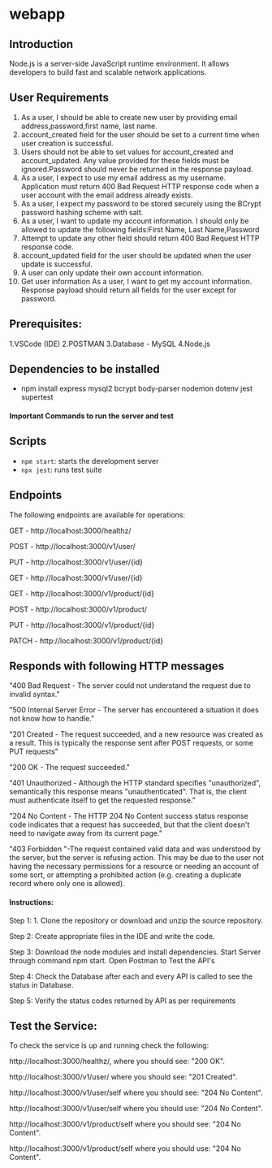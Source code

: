 # webapp

## Introduction
Node.js is a server-side JavaScript runtime environment. It allows developers to build fast and scalable network applications.

## User Requirements


1. As a user, I should be able to create new user by providing email address,password,first name, last name.
2. account_created field for the user should be set to a current time when user creation is successful.
3. Users should not be able to set values for account_created and account_updated. Any value provided for these fields must be ignored.Password should never be returned in the response payload.
4. As a user, I expect to use my email address as my username.
Application must return 400 Bad Request HTTP response code when a user account with the email address already exists.
5. As a user, I expect my password to be stored securely using the BCrypt password hashing scheme with salt.
6. As a user, I want to update my account information. I should only be allowed to update the following fields:First Name, Last Name,Password
7. Attempt to update any other field should return 400 Bad Request HTTP response code.
8. account_updated field for the user should be updated when the user update is successful.
9. A user can only update their own account information.
10. Get user information
As a user, I want to get my account information. Response payload should return all fields for the user except for password.

## Prerequisites:

1.VSCode (IDE)
2.POSTMAN
3.Database - MySQL
4.Node.js

## Dependencies to be installed 

- npm install express mysql2 bcrypt body-parser nodemon dotenv  jest supertest


<h4>Important Commands to run the server and test</h4>

## Scripts
- `npm start`: starts the development server
- `npx jest`: runs test suite

## Endpoints
The following endpoints are available for operations:

GET - http://localhost:3000/healthz/

POST - http://localhost:3000/v1/user/

PUT - http://localhost:3000/v1/user/{id}

GET - http://localhost:3000/v1/user/{id}

GET - http://localhost:3000/v1/product/{id}

POST - http://localhost:3000/v1/product/

PUT - http://localhost:3000/v1/product/{id}

PATCH - http://localhost:3000/v1/product/{id}




## Responds with following HTTP messages

"400 Bad Request - The server could not understand the request due to invalid syntax."

"500 Internal Server Error - The server has encountered a situation it does not know how to handle."

"201 Created - The request succeeded, and a new resource was created as a result. This is typically the response sent after POST requests, or some PUT requests"

"200 OK - The request succeeded."

"401 Unauthorized - Although the HTTP standard specifies "unauthorized", semantically this response means "unauthenticated". That is, the client must authenticate itself to get the requested response."

"204 No Content - The HTTP 204 No Content success status response code indicates that a request has succeeded, but that the client doesn't need to navigate away from its current page."

"403 Forbidden "-The request contained valid data and was understood by the server, but the server is refusing action. This may be due to the user not having the necessary permissions for a resource or needing an account of some sort, or attempting a prohibited action (e.g. creating a duplicate record where only one is allowed). 


<h4>Instructions:</h4>
Step 1: 1. Clone the repository or download and unzip the source repository.

Step 2: Create appropriate files in the IDE and write the code.

Step 3: Download the node modules and install dependencies. Start Server through command npm start. Open Postman to Test the API's

Step 4: Check the Database after each and every API is called to see the status in Database.

Step 5: Verify the status codes returned by API as per requirements 


## Test the Service:
To check the service is up and running check the following:

http://localhost:3000/healthz/, where you should see: "200 OK".

http://localhost:3000/v1/user/ where you should see: "201 Created".

http://localhost:3000/v1/user/self where you should see: "204 No Content".

http://localhost:3000/v1/user/self where you should use: "204 No Content".

http://localhost:3000/v1/product/self where you should see: "204 No Content".

http://localhost:3000/v1/product/self where you should use: "204 No Content".


<!-- Command to import certificate to AWS Certificate Manager

    aws acm import-certificate --certificate fileb://certificate.crt --private-key fileb://private.key --profile=demo -->
  